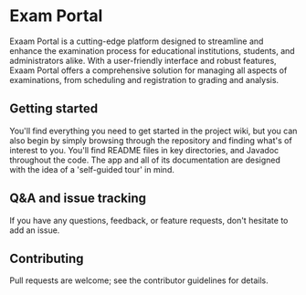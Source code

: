 # Exam Portal
Exaam Portal is a cutting-edge platform designed to streamline and enhance the examination process for educational institutions, students, and administrators alike. With a user-friendly interface and robust features, Exaam Portal offers a comprehensive solution for managing all aspects of examinations, from scheduling and registration to grading and analysis.

## Getting started
You'll find everything you need to get started in the project wiki, but you can also begin by simply browsing through the repository and finding what's of interest to you. You'll find README files in key directories, and Javadoc throughout the code. The app and all of its documentation are designed with the idea of a 'self-guided tour' in mind.

## Q&A and issue tracking
If you have any questions, feedback, or feature requests, don't hesitate to add an issue.

## Contributing
Pull requests are welcome; see the contributor guidelines for details.
